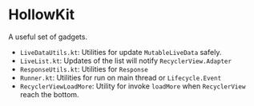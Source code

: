 # HollowKit

A useful set of gadgets.

- `LiveDataUtils.kt`: Utilities for update `MutableLiveData` safely.
- `LiveList.kt`: Updates of the list will notify `RecyclerView.Adapter`
- `ResponseUtils.kt`: Utilities for `Response`
- `Runner.kt`: Utilities for run on main thread or `Lifecycle.Event`
- `RecyclerViewLoadMore`: Utility for invoke `loadMore` when `RecyclerView` reach the bottom.